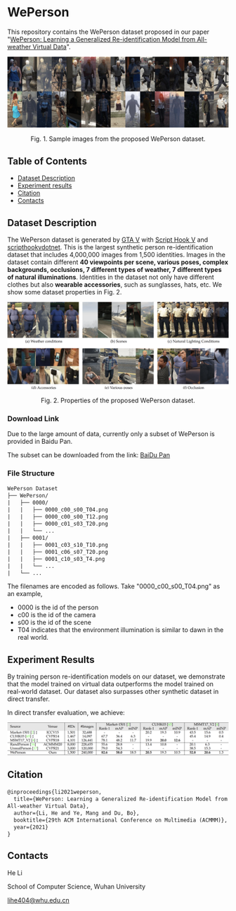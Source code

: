 # WePerson
This repository contains the WePerson dataset proposed in our paper "[WePerson: Learning a Generalized Re-identification Model from All-weather Virtual Data](https://dl.acm.org/doi/10.1145/3474085.3475455)".

<p align="center"><img width=700 src="https://github.com/lihe404/WePerson/blob/main/img/teaser.png"></p>
<p align="center">Fig. 1. Sample images from the proposed WePerson dataset.</p> 

## Table of Contents
- [Dataset Description](#dataset-description)
- [Experiment results](#experiment-results)
- [Citation](#citation)
- [Contacts](#contacts)

## Dataset Description

The WePerson dataset is  generated by [GTA V](https://www.rockstargames.com/gta-v) with [Script Hook V](http://www.dev-c.com/gtav/scripthookv/) and [scripthookvdotnet](https://github.com/crosire/scripthookvdotnet). This is the largest synthetic person re-identification dataset that includes 4,000,000 images from 1,500 identities. Images in the dataset contain different **40 viewpoints per scene, various poses, complex backgrounds, occlusions, 7 different types of weather, 7 different types of natural illuminations**. Identities in the dataset not only have different clothes but also **wearable accessories**, such as sunglasses, hats, etc. We show some dataset properties in Fig. 2.

<p align="center"><img width=700 src="https://github.com/lihe404/WePerson/blob/main/img/properties.png"></p>
<p align="center">Fig. 2. Properties of the proposed WePerson dataset.</p> 

### Download Link
Due to the large amount of data, currently only a subset of WePerson is provided in Baidu Pan. 

The subset can be downloaded from the link:
[BaiDu Pan](https://pan.baidu.com/s/1JjiELlbMqHRFacvkMAf0lg?pwd=s4w6)

### File Structure
```
WePerson Dataset
├── WePerson/
|   ├── 0000/
|   |   ├── 0000_c00_s00_T04.png
|   |   ├── 0000_c00_s00_T12.png
|   |   ├── 0000_c01_s03_T20.png
|   |   └── ...
|   ├── 0001/
|   |   ├── 0001_c03_s10_T10.png
|   |   ├── 0001_c06_s07_T20.png
|   |   ├── 0001_c10_s03_T4.png
|   |   └── ...
|   └── ...
```

The filenames are encoded as follows. Take "0000_c00_s00_T04.png" as an example,
* 0000 is the id of the person
* c00 is the id of the camera
* s00 is the id of the scene
* T04 indicates that the environment illumination is similar to dawn in the real world. 

## Experiment Results
By training person re-identification models on our dataset, we demonstrate that the model trained on virtual data outperforms the model trained on real-world dataset. Our dataset also surpasses other synthetic dataset in direct transfer. 

In direct transfer evaluation, we achieve:
<p align="center"><img width=700 src="https://github.com/lihe404/WePerson/blob/main/img/results.png"></p>


## Citation
```
@inproceedings{li2021weperson,
  title={WePerson: Learning a Generalized Re-identification Model from All-weather Virtual Data},
  author={Li, He and Ye, Mang and Du, Bo},
  booktitle={29th ACM International Conference on Multimedia (ACMMM)},
  year={2021}
}
```

## Contacts
He Li

School of Computer Science, Wuhan University

lihe404@whu.edu.cn
